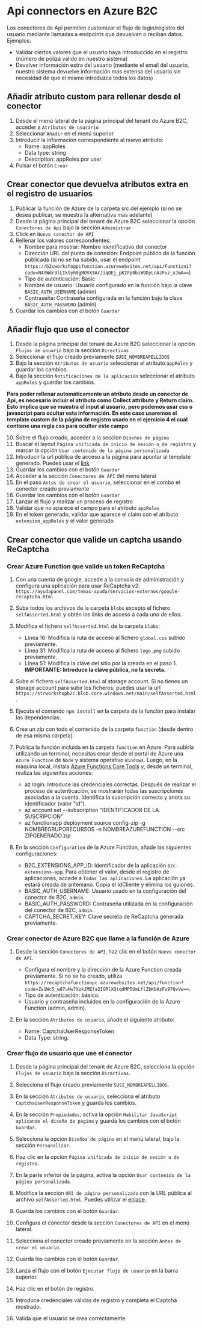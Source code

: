 # Api connectors en Azure B2C

Los conectores de Api permiten customizar el flujo de login/registro del usuario mediante llamadas a endpoints que devuelvan o reciban datos. Ejemplos:
- Validar ciertos valores que el usuario haya introduccido en el registro (número de póliza válido en nuestro sistema)
- Devolver información extra del usuario (mediante el email del usuario, nuestro sistema devuelve información mas extensa del usuario sin necesidad de que el mismo introduzca todos los datos)

## Añadir atributo custom para rellenar desde el conector

1. Desde el menú lateral de la página principal del tenant de Azure B2C, acceder a `Atributos de usurario`
2. Seleccionar `Añadir` en el menú superior
3. Introducir la información correspondiente al nuevo atributo:
   - Name: appRoles
   - Data type: string
   - Description: appRoles por user
4. Pulsar el botón `Crear`

## Crear conector que devuelva atributos extra en el registro de usuarios

1. Publicar la función de Azure de la carpeta src del ejemplo (si no se desea publicar, se muestra la alternativa mas adelante)
2. Desde la página principal del tenant de Azure B2C seleccionar la opción `Conectores de Api` bajo la sección `Administrar`
3. Click en `Nuevo conector de API`
4. Rellenar los valores correspondientes:
   - Nombre para mostrar: Nombre identificativo del conector
   - Dirección URL del punto de conexión: Endpoint público de la función publicada (si no se ha subido, usar el endpoint `https://b2cworkshoppcfunction.azurewebsites.net/api/Function1?code=N4YWdr3lLIk9yh9gMOVX3ArJiqQEj_pKIFp0biW9DyLnAzFuz_xJmA==`)
   - Tipo de autenticación: Basic
   - Nombre de usuario: Usuario configurado en la función bajo la clave `BASIC_AUTH_USERNAME` (admin) 
   - Contraseña: Contraseña configurada en la función bajo la clave `BASIC_AUTH_PASSWORD` (admin)
5. Guardar los cambios con el botón `Guardar`


## Añadir flujo que use el conector

1. Desde la página principal del tenant de Azure B2C seleccionar la opción `Flujos de usuario` bajo la sección `Directivas`
2. Seleccionar el flujo creado previamente `SUSI_NOMBREAPELLIDOS`
3. Bajo la sección `Atributos de usuario` seleccionar el atributo `appRoles` y guardar los cambios.
4. Bajo la sección `Notificaciones de la aplicación` seleccionar el atributo `appRoles` y guardar los cambios.

**Para poder rellenar automáticamente un atributo desde un conector de Api, es necesario incluir el atributo como Collect attribute y Return claim. Esto implica que se muestra el input al usuario, pero podemos usar css o javascript para ocultar esta información. En este caso usaremos el template custom de la página de registro usado en el ejercicio 4 el cual contiene una regla css para ocultar este campo**

10. Sobre el flujo creado, acceder a la seccion `Diseños de página`
11. Buscar el layout `Página unificada de inicio de sesión o de registro` y marcar la opción `Usar contenido de la página personalizada`
12. Introducir la url pública de acceso a la página para apuntar al template generado. Puedes usar el [link](https://strworkshopb2c.blob.core.windows.net/main/susi.cshtml)
13. Guardar los cambios con el botón `Guardar`
14. Acceder a la sección `Conectores de API` del menú lateral
15. En el paso `Antes de crear el usuario`, seleccionar en el combo el conector creado previamente
16. Guardar los cambios con el botón `Guardar`
17. Lanzar el flujo y realizar un proceso de registro
18. Validar que no aparece el campo para el atributo `appRoles`
19. En el token generado, validar que aparece el claim con el atributo `extension_appRoles` y el valor generado

## Crear conector que valide un captcha usando ReCaptcha

### Crear Azure Function que valide un token ReCaptcha

1. Con una cuenta de google, accede a la consola de administración y configura una aplicación para usar ReCaptcha v2: `https://ayudapanel.com/temas-ayuda/servicios-externos/google-recaptcha.html`

2. Sube todos los archivos de la carpeta `blobs` excepto el fichero `selfAsserted.html` y obtén los links de acceso a cada uno de ellos.

3. Modifica el fichero `selfAsserted.html` de la carpeta `blobs`:
   - Línea 16: Modifica la ruta de acceso al fichero `global.css` subido previamente.
   - Línea 31: Modifica la ruta de acceso al fichero `logo.png` subido previamente.
   - Línea 51: Modifica la clave del sitio por la creada en el paso 1. **IMPORTANTE: Introduce la clave pública, no la secreta**.

4. Sube el fichero `selfAsserted.html` al storage account. Si no tienes un storage account para subir los ficheros, puedes usar la url `https://strworkshopb2c.blob.core.windows.net/main/selfAsserted.html`.

6. Ejecuta el comando `npm install` en la carpeta de la función para instalar las dependencias.

7. Crea un zip con todo el contenido de la carpeta `function` (desde dentro de esa misma carpeta).

8. Publica la función incluida en la carpeta `function` en Azure. Para subirla utilizando un terminal, necesitas crear desde el portal de Azure una `Azure Function` de `Node` y sistema operativo `Windows`. Luego, en la máquina local, instala [Azure Functions Core Tools](https://learn.microsoft.com/en-us/azure/azure-functions/functions-run-local) y, desde un terminal, realiza las siguientes acciones:
   - az login: Introduce las credenciales correctas. Después de realizar el proceso de autenticación, se mostrarán todas las suscripciones asociadas a la cuenta. Identifica la suscripción correcta y anota su identificador (valor "id").
   - az account set --subscription "IDENTIFICADOR DE LA SUSCRIPCION"
   - az functionapp deployment source config-zip -g NOMBREGRUPORECURSOS -n NOMBREAZUREFUNCTION --src ZIPGENERADO.zip

9. En la sección `Configuration` de la Azure Function, añade las siguientes configuraciones:
   - B2C_EXTENSIONS_APP_ID: Identificador de la aplicación `b2c-extensions-app`. Para obtener el valor, desde el registro de aplicaciones, accede a `Todas las aplicaciones`. La aplicación ya estará creada de antemano. Copia el IdCliente y elimina los guiones.
   - BASIC_AUTH_USERNAME: Usuario usado en la configuración del conector de B2C, `admin`.
   - BASIC_AUTH_PASSWORD: Contraseña utilizada en la configuración del conector de B2C, `admin`.
   - CAPTCHA_SECRET_KEY: Clave secreta de ReCaptcha generada previamente.


### Crear conector de Azure B2C que llame a la función de Azure

1. Desde la sección `Conectores de API`, haz clic en el botón `Nuevo conector de API`.
   - Configura el nombre y la dirección de la Azure Function creada previamente. Si no se ha creado, utiliza `https://recaptchafunctionpc.azurewebsites.net/api/function?code=Zs1Wc5_w87uHw7XzkJMEfa3IGRlXQtqdMP5UmLflZbKbAzFu97QvVw==`.
   - Tipo de autenticación: básico.
   - Usuario y contraseña incluidos en la configuración de la Azure Function (admin, admin).

2. En la sección `Atributos de usuario`, añade el siguiente atributo:
   - Name: CaptchaUserResponseToken
   - Data Type: string.

### Crear flujo de usuario que use el conector

1. Desde la página principal del tenant de Azure B2C, selecciona la opción `Flujos de usuario` bajo la sección `Directivas`.
2. Selecciona el flujo creado previamente `SUSI_NOMBREAPELLIDOS`.
3. En la sección `Atributos de usuario`, selecciona el atributo `CaptchaUserResponseToken` y guarda los cambios.

9. En la sección `Propiedades`, activa la opción `Habilitar JavaScript aplicando el diseño de página` y guarda los cambios con el botón `Guardar`.
10. Selecciona la opción `Diseños de página` en el menú lateral, bajo la sección `Personalizar`.
11. Haz clic en la opción `Página unificada de inicio de sesión o de registro`.
12. En la parte inferior de la página, activa la opción `Usar contenido de la página personalizada`.
13. Modifica la sección `URI de página personalizado` con la URL pública al archivo `selfAsserted.html`. Puedes utilizar el [enlace](https://strworkshopb2c.blob.core.windows.net/main/selfAsserted.html).
14. Guarda los cambios con el botón `Guardar`.
15. Configura el conector desde la sección `Conectores de API` en el menú lateral.
16. Selecciona el conector creado previamente en la sección `Antes de crear el usuario`.
17. Guarda los cambios con el botón `Guardar`.
18. Lanza el flujo con el botón `Ejecutar flujo de usuario` en la barra superior.
19. Haz clic en el botón de registro.
20. Introduce credenciales válidas de registro y completa el Captcha mostrado.
21. Valida que el usuario se crea correctamente.

